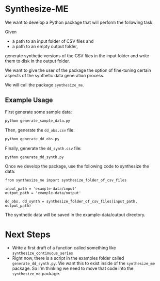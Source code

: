 # Synthesize-ME

We want to develop a Python package that will perform the following task:

Given

- a path to an input folder of CSV files and
- a path to an empty output folder,

generate synthetic versions of the CSV files in the input folder and write them to disk in the output folder.

We want to give the user of the package the option of fine-tuning certain aspects of the synthetic data generation process.

We will call the package `synthesize_me`.

## Example Usage

First generate some sample data:

```bash
python generate_sample_data.py
```

Then, generate the `dd_obs.csv` file:

```bash
python generate_dd_obs.py
```

Finally, generate the `dd_synth.csv` file:

```bash
python generate_dd_synth.py
```

Once we develop the package, use the following code to synthesize the data:

```
from synthesize_me import synthesize_folder_of_csv_files

input_path = 'example-data/input'
output_path = 'example-data/output'

dd_obs, dd_synth = synthesize_folder_of_csv_files(input_path, output_path)
```

The synthetic data will be saved in the example-data/output directory.

# Next Steps

- Write a first draft of a function called something like `synthesize_continuous_series`
- Right now, there is a script in the examples folder called `generate_dd_synth.py`. We want this to exist inside of the `synthesize_me` package. So I'm thinking we need to move that code into the `synthesize_me` package.
